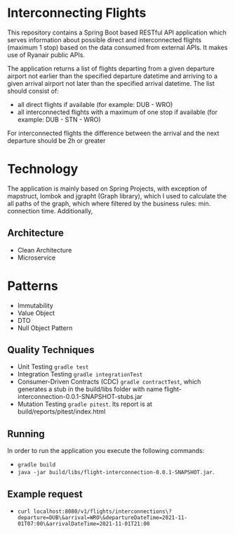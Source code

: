 # Interconnecting Flights

This repository contains a Spring Boot based RESTful API application which serves information about possible direct and interconnected flights (maximum 1 stop) based on the data consumed from external APIs. It makes use of Ryanair public APIs. 

The application returns a list of flights departing from a given departure airport not earlier than the specified departure datetime and arriving to a given arrival airport not later than the specified arrival datetime.
The list should consist of:
* all direct flights if available (for example: DUB - WRO)
* all interconnected flights with a maximum of one stop if available (for example: DUB - STN - WRO)

For interconnected flights the difference between the arrival and the next departure should be 2h or greater

# Technology
The application is mainly based on Spring Projects, with exception of mapstruct, lombok and jgrapht (Graph library), which I used to calculate the all paths of the graph, which where filtered by the business rules: min. connection time.  Additionally, 

## Architecture
* Clean Architecture
* Microservice

# Patterns
* Immutability
* Value Object
* DTO
* Null Object Pattern


## Quality Techniques
* Unit Testing `gradle test` 
* Integration Testing `gradle integrationTest`
* Consumer-Driven Contracts (CDC) `gradle contractTest`, which generates a stub in the build/libs folder with name flight-interconnection-0.0.1-SNAPSHOT-stubs.jar  
* Mutation Testing `gradle pitest`. Its report is at build/reports/pitest/index.html


## Running
In order to run the application you execute the following commands:
* `gradle build`
* `java -jar build/libs/flight-interconnection-0.0.1-SNAPSHOT.jar`.

## Example request
* `curl localhost:8080/v1/flights/interconnections\?departure=DUB\&arrival=WRO\&departureDateTime=2021-11-01T07:00\&arrivalDateTime=2021-11-01T21:00`
